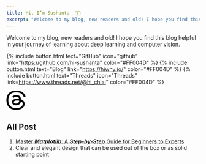 ```yaml
---
title: Hi, I’m Sushanta  👋🏻
excerpt: "Welcome to my blog, new readers and old! I hope you find this blog helpful in your journey of learning about deep learning and computer vision."
---
```


Welcome to my blog, new readers and old! I hope you find this blog helpful in your journey of learning about deep learning and computer vision.

{% include button.html text="GitHub" icon="github" link="https://github.com/hi-sushanta" color="#FF004D" %} {% include button.html text="Blog" link="https://hiwhy.io/" color="#FF004D" %}  {% include button.html text="Threads" icon="Threads" link=https://www.threads.net/@hi_chiai" color="#FF004D" %}

<img src="threads-app-icon.svg" width="50" height="50">

## All Post

1. [Master ***Matplotlib***: A ***Step-by-Step*** Guide for Beginners to Experts](https://hiwhy.io/matplotlib-complete-guide)
2. Clear and elegant design that can be used out of the box or as solid starting point